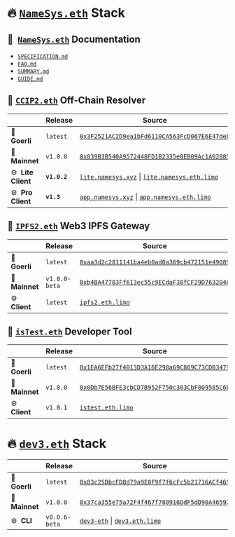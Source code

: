 # 🔥 [`NameSys.eth`](https://namesys.eth.limo) Stack

## 📄&nbsp; [`NameSys.eth`](https://namesys.eth.limo) Documentation

- [`SPECIFICATION.md`](https://github.com/namesys-eth/ccip2-eth-resources/blob/main/docs/README.md)
- [`FAQ.md`](https://github.com/namesys-eth/ccip2-eth-resources/blob/main/docs/INTRO.md)
- [`SUMMARY.md`](https://github.com/namesys-eth/ccip2-eth-resources/blob/main/docs/EASYREAD.md)
- [`GUIDE.md`](https://github.com/namesys-eth/ccip2-eth-resources/blob/main/docs/GUIDE.md)

## 🚀 [`CCIP2.eth`](https://ccip2.eth.limo) Off-Chain Resolver

| &nbsp; | Release | Source | 
| -------- | -------- | -------- | 
| 🧪&nbsp; **Goerli** | `latest` | [`0x3F2521AC2D9ea1bFd6110CA563FcD067E6E47deb`](https://goerli.etherscan.io/address/0x3F2521AC2D9ea1bFd6110CA563FcD067E6E47deb#code) | 
| 🧬&nbsp; **Mainnet** | `v1.0.0` | [`0x839B3B540A9572448FD1B2335e0EB09Ac1A02885`](https://etherscan.io/address/0x839B3B540A9572448FD1B2335e0EB09Ac1A02885#code) | 
| ⚙️&nbsp; **Lite Client** | **`v1.0.2`** | [`lite.namesys.xyz`](https://lite.namesys.xyz) \| [`lite.namesys.eth.limo`](https://lite.namesys.eth.limo) |
| ⚙️&nbsp; **Pro Client** | **`v1.3`** | [`app.namesys.xyz`](https://app.namesys.xyz) \| [`app.namesys.eth.limo`](https://app.namesys.eth.limo) |

## 🚀 [`IPFS2.eth`](https://ipfs2.eth.limo) Web3 IPFS Gateway

| &nbsp; | Release | Source | 
| -------- | -------- | -------- | 
| 🧪&nbsp; **Goerli** | `latest` | [`0xaa3d2c2811141ba4eb0ad0a369cb472151e49089`](https://goerli.etherscan.io/address/0xaa3d2c2811141ba4eb0ad0a369cb472151e49089#code) | 
| 🧬&nbsp; **Mainnet** | `v1.0.0-beta` | [`0xb4BA47783Ff613ec55c9ECdaF38fCF29D7632048`](https://etherscan.io/address/0xb4BA47783Ff613ec55c9ECdaF38fCF29D7632048#code) | 
| ⚙️&nbsp; **Client** | `latest` | [`ipfs2.eth.limo`](https://ipfs2.eth.limo) |

## 🚀 [`isTest.eth`](https://istest.eth.limo) Developer Tool

| &nbsp; | Release | Source |  
| -------- | -------- | -------- |
| 🧪&nbsp; **Goerli** | `latest` | [`0x1EA6EFb27f4013D3A16E298a69C869C73CDB3479`](https://goerli.etherscan.io/address/0x1EA6EFb27f4013D3A16E298a69C869C73CDB3479#code) | 
| 🧬&nbsp; **Mainnet** | `v1.0.0` | [`0x0Db7E56BFE3cbCD7B952F750c303CbF809585C6b`](https://etherscan.io/address/0x0Db7E56BFE3cbCD7B952F750c303CbF809585C6b#code) |
| ⚙️&nbsp; **Client** | `v1.0.1` | [`istest.eth.limo`](https://istest.eth.limo) |

# 🔥 [`dev3.eth`](https://dev3.eth.limo) Stack

| &nbsp; | Release | Source | 
| -------- | -------- | -------- |
| 🧪&nbsp; **Goerli** | `latest` | [`0x83c25DbcFD8d79a9E0F9f7f6cFc5b21716ACf469`](https://goerli.etherscan.io/address/0x83c25DbcFD8d79a9E0F9f7f6cFc5b21716ACf469#code) | 
| 🧬&nbsp; **Mainnet** | `v1.0.0` | [`0x37ca355e75a72F4f467f780916DdF5dD90A46592`](https://etherscan.io/address/0x0x37ca355e75a72F4f467f780916DdF5dD90A46592#code) |
| ⚙️&nbsp; **CLI** | `v0.0.6-beta` | [`dev3-eth`](https://www.npmjs.com/package/dev3-eth) \| [`dev3.eth.limo`](https://dev3.eth.limo) |
